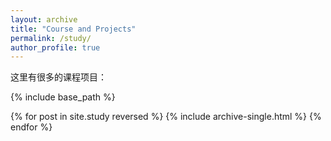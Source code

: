 ```yaml
---
layout: archive
title: "Course and Projects"
permalink: /study/
author_profile: true
---
```

这里有很多的课程项目：

{% include base_path %}

{% for post in site.study reversed %}
  {% include archive-single.html %}
{% endfor %}
